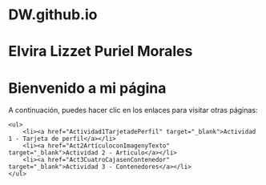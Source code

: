 # DW.github.io
# Elvira Lizzet Puriel Morales

<html lang="es">
<head>
    <meta charset="UTF-8">
    <meta name="viewport" content="width=device-width, initial-scale=1.0">
    <title>Página con Enlaces</title>
</head>
<body>
    <h1>Bienvenido a mi página</h1>
    <p>A continuación, puedes hacer clic en los enlaces para visitar otras páginas:</p>

    <ul>
        <li><a href="Actividad1TarjetadePerfil" target="_blank">Actividad 1 - Tarjeta de perfil</a></li>
        <li><a href="Act2ArtículoconImagenyTexto" target="_blank">Actividad 2 - Articulo</a></li>
        <li><a href="Act3CuatroCajasenContenedor" target="_blank">Actividad 3 - Contenedores</a></li>
    </ul>

</body>
</html>
